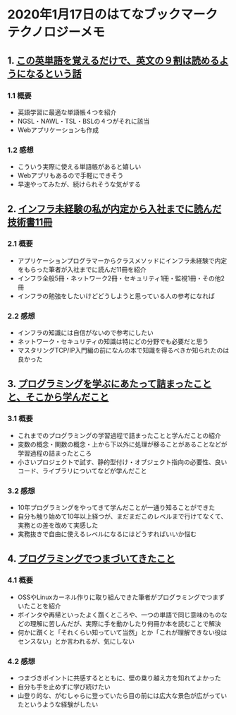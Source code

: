 # 2020年1月17日のはてなブックマークテクノロジーメモ

## 1. [この英単語を覚えるだけで、英文の９割は読めるようになるという話](https://note.com/kawanjin01/n/na861d9264699)

### 1.1 概要

- 英語学習に最適な単語帳４つを紹介
- NGSL・NAWL・TSL・BSLの４つがそれに該当
- Webアプリケーションも作成

### 1.2 感想

- こういう実際に使える単語帳があると嬉しい
- Webアプリもあるので手軽にできそう
- 早速やってみたが、続けられそうな気がする

## 2. [インフラ未経験の私が内定から入社までに読んだ技術書11冊](https://dev.classmethod.jp/etc/11-technical-books-summary/)

### 2.1 概要

- アプリケーションプログラマーからクラスメソッドにインフラ未経験で内定をもらった筆者が入社までに読んだ11冊を紹介
- インフラ全般5冊・ネットワーク2冊・セキュリティ1冊・監視1冊・その他2冊
- インフラの勉強をしたいけどどうしようと思っている人の参考になれば

### 2.2 感想

- インフラの知識には自信がないので参考にしたい
- ネットワーク・セキュリティの知識は特にどの分野でも必要だと思う
- マスタリングTCP/IP入門編の前になんの本で知識を得るべきか知られたのは良かった

## 3. [プログラミングを学ぶにあたって詰まったことと、そこから学んだこと](https://mizchi.hatenablog.com/entry/2020/01/16/212617)

### 3.1 概要

- これまでのプログラミングの学習過程で詰まったことと学んだことの紹介
- 変数の概念・関数の概念・上から下以外に処理が移ることがあることなどが学習過程の詰まったところ
- 小さいプロジェクトで試す、静的型付け・オブジェクト指向の必要性、良いコード、ライブラリについてなどが学んだこと

### 3.2 感想

- 10年プログラミングをやってきて学んだことが一通り知ることができた
- 自分も触り始めて10年以上経つが、まだまだこのレベルまで行けてなくて、実務との差を改めて実感した
- 実務抜きで自由に使えるレベルになるにはどうすればいいか悩む

## 4. [プログラミングでつまづいてきたこと](http://satoru-takeuchi.hatenablog.com/entry/2020/01/16/014438)

### 4.1 概要

- OSSやLinuxカーネル作りに取り組んできた筆者がプログラミングでつまずいたことを紹介
- ポインタや再帰といったよく躓くところや、一つの単語で同じ意味のものなどの理解に苦しんだが、実際に手を動かしたり何冊か本を読むことで解決
- 何かに躓くと「それくらい知っていて当然」とか「これが理解できない役はセンスない」とか言われるが、気にしない

### 4.2 感想

- つまづきポイントに共感するとともに、壁の乗り越え方を知れてよかった
- 自分も手を止めずに学び続けたい
- 山登り的な、がむしゃらに登っていたら目の前には広大な景色が広がっていたというような経験がしたい
